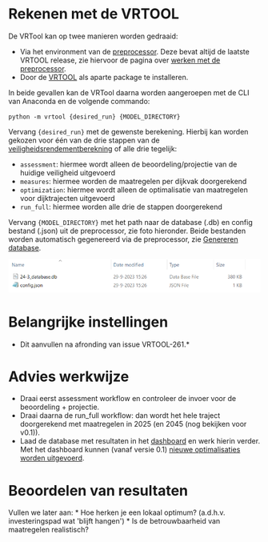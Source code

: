 # Rekenen met de VRTOOL

De VRTool kan op twee manieren worden gedraaid:
* Via het environment van de [preprocessor](../Installaties/VRUtils.md). Deze bevat altijd de laatste VRTOOL release, zie hiervoor de pagina over [werken met de preprocessor](../Preprocessing/werken_met_preprocessor.md).
* Door de [VRTOOL](../Installaties/VRTool.md) als aparte package te installeren.
    
In beide gevallen kan de VRTool daarna worden aangeroepen met de CLI van Anaconda en de volgende commando: 
```
python -m vrtool {desired_run} {MODEL_DIRECTORY}
```

Vervang ```{desired_run}``` met de gewenste berekening. Hierbij kan worden gekozen voor één van de drie stappen van de [veiligheidsrendementberekning](Opzet%20van%20een%20berekening.md) of alle drie tegelijk: 
- ```assessment```: hiermee wordt alleen de beoordeling/projectie van de huidige veiligheid uitgevoerd
- ```measures```: hiermee worden de maatregelen per dijkvak doorgerekend
- ```optimization```: hiermee wordt alleen de optimalisatie van maatregelen voor dijktrajecten uitgevoerd
- ```run_full```: hiermee worden alle drie de stappen doorgerekend

Vervang ```{MODEL_DIRECTORY}``` met het path naar de database (.db) en config bestand (.json) uit de preprocessor, zie foto hieronder. Beide bestanden worden automatisch gegenereerd via de preprocessor, zie [Genereren database](../Preprocessing/Genereren_database.md). 

![](TweeBestanden_Preprocessing.PNG)

# Belangrijke instellingen 
* Dit aanvullen na afronding van issue VRTOOL-261.*

# Advies werkwijze

* Draai eerst assessment workflow en controleer de invoer voor de beoordeling + projectie.
* Draai daarna de run_full workflow: dan wordt het hele traject doorgerekend met maatregelen in 2025 (en 2045 (nog bekijken voor v0.1)).
* Laad de database met resultaten in het [dashboard](../Postprocessing/WeergevenResultaten.md) en werk hierin verder. Met het dashboard kunnen (vanaf versie 0.1) [nieuwe optimalisaties worden uitgevoerd](../Postprocessing/BerekeningenMetDashboard.md).

# Beoordelen van resultaten
Vullen we later aan:
    * Hoe herken je een lokaal optimum? (a.d.h.v. investeringspad wat 'blijft hangen')
    * Is de betrouwbaarheid van maatregelen realistisch?
    


